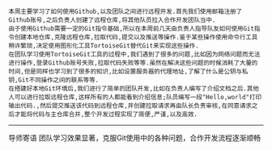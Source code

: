 	本周主要学习了如何使用Github,以及团队之间进行远程开发.首先我们使用邮箱注册了Github账号,之后负责人创建了远程仓库,将其他队员拉入合作开发团队当中.
	由于使用Github需要一定的Git指令基础,所以在本周前几天由负责人指导队友如何使用Git指令创建本地仓库,克隆远程仓库,拉取代码,提交以及推送等操作.鉴于某些操作使用命令行工具稍许繁琐,决定使用图形化工具TortoiseGit替代Git来实现这些操作.
	在团队学习使用TortoiseGit工具的过程中,我们遇到了很多的问题,比如因为网络问题而无法进行操作,登录Github账号失败,拉取代码失败等等.虽然在解决这些问题的时候消耗了大量的时间,但是同样也学习到了很多的知识,比如设置服务器的代理地址,了解了什么是公钥与私钥,Git不同操作之间的联系等等.
	在搭建好本地Git环境后,我们进行了简单的团队开发,比如在负责人编写了介绍文档之后.其他人可以进行拉取远程仓库,这样所有的人都能看到介绍信息;队员编写一段"Hello,world"打印输出代码.,然后提交推送该代码到远程仓库,并创建拉取请求再由队长负责审核,在同意请求之后才能将代码与主仓库合并,整个开发过程实现了简便,严谨,以及高效.

---
导师寄语
团队学习效果显著，克服Git使用中的各种问题，合作开发流程逐渐顺畅